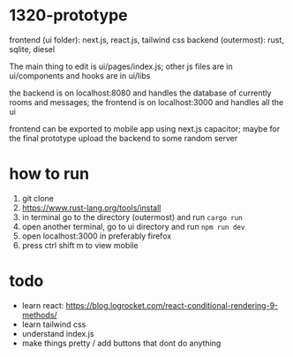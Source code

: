 # 1320-prototype

frontend (ui folder): next.js, react.js, tailwind css
backend (outermost): rust, sqlite, diesel

The main thing to edit is ui/pages/index.js; other js files are in ui/components and hooks are in ui/libs

the backend is on localhost:8080 and handles the database of currently rooms and messages; 
the frontend is on localhost:3000 and handles all the ui

frontend can be exported to mobile app using next.js capacitor; maybe for the final prototype upload the backend 
to some random server

# how to run

1. git clone
2. https://www.rust-lang.org/tools/install
3. in terminal go to the directory (outermost) and run `cargo run`
4. open another terminal, go to ui directory and run `npm run dev`
5. open localhost:3000 in preferably firefox
6. press ctrl shift m to view mobile

# todo

- learn react: https://blog.logrocket.com/react-conditional-rendering-9-methods/
- learn tailwind css
- understand index.js
- make things pretty / add buttons that dont do anything
